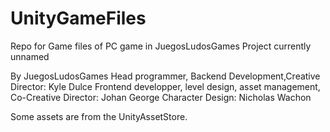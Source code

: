 # UnityGameFiles
Repo for Game files of PC game in JuegosLudosGames
Project currently unnamed

By JuegosLudosGames
  Head programmer, Backend Development,Creative Director: Kyle Dulce
  Frontend developper, level design, asset management, Co-Creative Director: Johan George
  Character Design: Nicholas Wachon
  
Some assets are from the UnityAssetStore.
